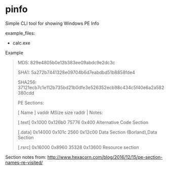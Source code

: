 # pinfo
Simple CLI tool for showing Windows PE Info

example_files:
  - calc.exe



Example 
>MD5:    829e4805b0e12b383ee09abdc9e2dc3c
>
>SHA1:   5a272b7441328e09704b6d7eabdbd51b8858fde4
>
>SHA256: 37121ecb7c1e112b735bd21b0dfe3e526352ecb98c434c5f40e6a2a582380cdd
>
>
>PE Sections:
>
> [ Name ]  vaddr    MSize     size    raddr   | Notes: 
>
>
> [.text]   0x1000  0x126b0   75776    0x400    Alternative Code Section 
>
> [.data]  0x14000   0x101c    2560   0x12c00   Data Section (Borland),Data Section 
>
> [.rsrc]  0x16000   0x8960   35328   0x13600   Resource section 
> 


Section notes from: http://www.hexacorn.com/blog/2016/12/15/pe-section-names-re-visited/
